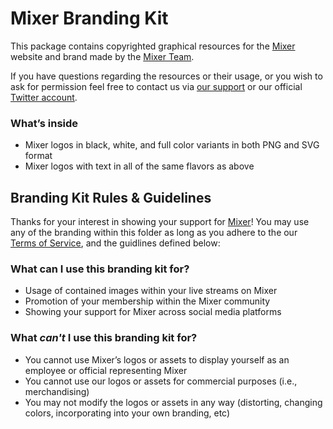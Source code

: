 # Mixer Branding Kit 

This package contains copyrighted graphical resources for the [Mixer](https://mixer.com) website and brand made by the [Mixer Team](https://www.mixer.com/about/).

If you have questions regarding the resources or their usage, or you wish to ask for permission feel free to contact us via [our support](https://www.mixer.com/contact) or our official [Twitter account](https://twitter.com/WatchMixer).

### What’s inside

- Mixer logos in black, white, and full color variants in both PNG and SVG format
- Mixer logos with text in all of the same flavors as above

## Branding Kit Rules & Guidelines

Thanks for your interest in showing your support for [Mixer](https://mixer.com/)! You may use any of the branding within this folder as long as you adhere to the our [Terms of Service](https://mixer.com/about/tos), and the guidlines defined below:

### What can I use this branding kit for?

 - Usage of contained images within your live streams on Mixer
 - Promotion of your membership within the Mixer community
 - Showing your support for Mixer across social media platforms

### What *can't* I use this branding kit for?

 - You cannot use Mixer’s logos or assets to display yourself as an employee or official representing Mixer
 - You cannot use our logos or assets for commercial purposes (i.e., merchandising)
 - You may not modify the logos or assets in any way (distorting, changing colors, incorporating into your own branding, etc)
 
